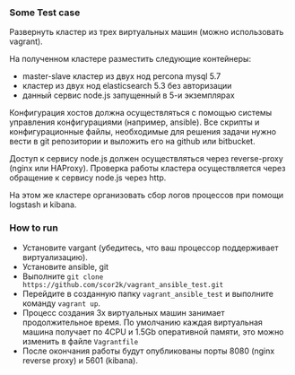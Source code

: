 ### Some Test case 

Развернуть кластер из трех виртуальных машин (можно использовать vagrant).

На полученном кластере разместить следующие контейнеры:

  - master-slave кластер из двух нод percona mysql 5.7
  - кластер из двух нод elasticsearch 5.3 без авторизации
  - данный сервис node.js запущенный в 5-и экземплярах

Конфигурация хостов должна осуществляться с помощью системы управления конфигурациями (например, ansible).
Все скрипты и конфигурационные файлы, необходимые для решения задачи нужно вести в git репозитории и выложить его на github или bitbucket.

Доступ к сервису node.js должен осуществляться через reverse-proxy (nginx или HAProxy).
Проверка работы кластера осуществляется через обращение к сервису node.js через http.
 
На этом же кластере организовать сбор логов процессов при помощи logstash и kibana.

### How to run

 * Установите vargant (убедитесь, что ваш процессор поддерживает виртуализацию). 
 * Установите ansible, git
 * Выполните `git clone https://github.com/scor2k/vagrant_ansible_test.git` 
 * Перейдите в созданную папку `vagrant_ansible_test` и выполните команду `vagrant up`.
 * Процесс создания 3х виртуальных машин занимает продолжительное время. По умолчанию каждая виртуальная машина получает по 4CPU и 1.5Gb оперативной памяти, это можно изменить в файле `Vagrantfile`
 * После окончания работы будут опубликованы порты 8080 (nginx reverse proxy) и 5601 (kibana).
